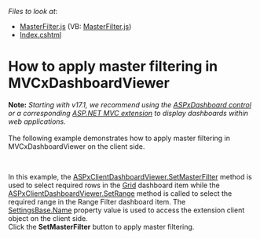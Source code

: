 <!-- default file list -->
*Files to look at*:

* [MasterFilter.js](./CS/Dashboard_SetMasterFilter_MVC/Scripts/MasterFilter.js) (VB: [MasterFilter.js](./VB/Dashboard_SetMasterFilter_MVC/Scripts/MasterFilter.js))
* [Index.cshtml](./CS/Dashboard_SetMasterFilter_MVC/Views/Home/Index.cshtml)
<!-- default file list end -->
# How to apply master filtering in MVCxDashboardViewer


<p><strong>Note:</strong> <em>Starting with v17.1, we recommend using the <a href="https://documentation.devexpress.com/Dashboard/CustomDocument16976.aspx">ASPxDashboard control</a> or a corresponding <a href="https://documentation.devexpress.com/Dashboard/CustomDocument16977.aspx">ASP.NET MVC extension</a> to display dashboards within web applications.</em><br><br>The following example demonstrates how to apply master filtering in MVCxDashboardViewer on the client side.</p>
<br>
<p>In this example, the <a href="http://documentation.devexpress.com/#Dashboard/DevExpressDashboardWebScriptsASPxClientDashboardViewer_SetMasterFiltertopic">ASPxClientDashboardViewer.SetMasterFilter</a> method is used to select required rows in the <a href="https://documentation.devexpress.com/#Dashboard/CustomDocument15150">Grid</a> dashboard item while the <a href="https://documentation.devexpress.com/#Dashboard/DevExpressDashboardWebScriptsASPxClientDashboardViewer_SetRangetopic">ASPxClientDashboardViewer.SetRange</a> method is called to select the required range in the Range Filter dashboard item. The <a href="https://documentation.devexpress.com/#AspNet/DevExpressWebMvcSettingsBase_Nametopic">SettingsBase.Name</a> property value is used to access the extension client object on the client side.<br>Click the <strong>SetMasterFilter</strong> button to apply master filtering.</p>

<br/>


